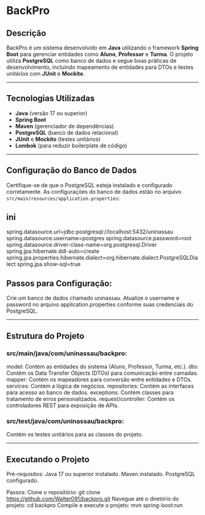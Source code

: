 # BackPro

## Descrição
BackPro é um sistema desenvolvido em **Java** utilizando o framework **Spring Boot** para gerenciar entidades como **Aluno**, **Professor** e **Turma**. O projeto utiliza **PostgreSQL** como banco de dados e segue boas práticas de desenvolvimento, incluindo mapeamento de entidades para DTOs e testes unitários com **JUnit** e **Mockito**.

---

## Tecnologias Utilizadas
- **Java** (versão 17 ou superior)
- **Spring Boot**
- **Maven** (gerenciador de dependências)
- **PostgreSQL** (banco de dados relacional)
- **JUnit** e **Mockito** (testes unitários)
- **Lombok** (para reduzir boilerplate de código)

---

## Configuração do Banco de Dados
Certifique-se de que o PostgreSQL esteja instalado e configurado corretamente. As configurações do banco de dados estão no arquivo `src/main/resources/application.properties`:

## ini
spring.datasource.url=jdbc:postgresql://localhost:5432/uninassau
spring.datasource.username=postgres
spring.datasource.password=root
spring.datasource.driver-class-name=org.postgresql.Driver
spring.jpa.hibernate.ddl-auto=create
spring.jpa.properties.hibernate.dialect=org.hibernate.dialect.PostgreSQLDialect
spring.jpa.show-sql=true

## Passos para Configuração:
Crie um banco de dados chamado uninassau.
Atualize o username e password no arquivo application.properties conforme suas credenciais do PostgreSQL.

<hr></hr>

## Estrutura do Projeto
### src/main/java/com/uninassau/backpro:
model: Contém as entidades do sistema (Aluno, Professor, Turma, etc.).
dto: Contém os Data Transfer Objects (DTOs) para comunicação entre camadas.
mapper: Contém os mapeadores para conversão entre entidades e DTOs.
services: Contém a lógica de negócios.
repositories: Contém as interfaces para acesso ao banco de dados.
exceptions: Contém classes para tratamento de erros personalizados.
request/controller: Contém os controladores REST para exposição de APIs.

### src/test/java/com/uninassau/backpro:
Contém os testes unitários para as classes do projeto.

<hr></hr>

## Executando o Projeto
Pré-requisitos:
Java 17 ou superior instalado.
Maven instalado.
PostgreSQL configurado.

Passos:
Clone o repositório:
git clone https://github.com/Walter091/backpro.git
Navegue até o diretório do projeto:
cd backpro
Compile e execute o projeto:
mvn spring-boot:run

